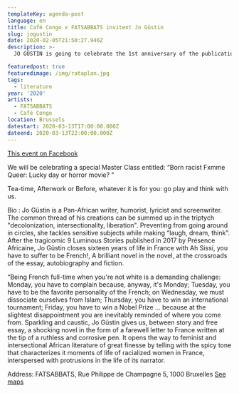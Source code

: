 ```yaml
---
templateKey: agenda-post
language: en
title: Café Congo x FATSABBATS invitent Jo Güstin
slug: jogustin
date: 2020-02-05T21:50:27.946Z
description: >-
  JO GÜSTIN is going to celebrate the 1st anniversary of the publication of his book "Ah Sissi you have to suffer to be French! »(03/14/2019) at FATSABBATS with Cafe Congo, this # Friday March 13th.

featuredpost: true
featuredimage: /img/rataplan.jpg
tags:
  - literature
year: '2020'
artists:
  - FATSABBATS
  - Café Congo
location: Brussels
datestart: 2020-03-13T17:00:00.000Z
dateend: 2020-03-13T22:00:00.000Z
---
```

[This event on Facebook](https://www.facebook.com/events/531132490868477/)


We will be celebrating a special Master Class entitled: “Born racist Fxmme Queer: Lucky day or horror movie? "

Tea-time, Afterwork or Before, whatever it is for you: go play and think with us.

Bio :
Jo Güstin is a Pan-African writer, humorist, lyricist and screenwriter. The common thread of his creations can be summed up in the triptych "decolonization, intersectionality, liberation". Preventing from going around in circles, she tackles sensitive subjects while making “laugh, dream, think”. After the tragicomic 9 Luminous Stories published in 2017 by Présence Africaine, Jo Güstin closes sixteen years of life in France with Ah Sissi, you have to suffer to be French!, A brilliant novel in the novel, at the crossroads of the essay, autobiography and fiction.

“Being French full-time when you're not white is a demanding challenge: Monday, you have to complain because, anyway, it's Monday; Tuesday, you have to be the favorite personality of the French; on Wednesday, we must dissociate ourselves from Islam; Thursday, you have to win an international tournament; Friday, you have to win a Nobel Prize ... because at the slightest disappointment you are inevitably reminded of where you come from. Sparkling and caustic, Jo Güstin gives us, between story and free essay, a shocking novel in the form of a farewell letter to France written at the tip of a ruthless and corrosive pen. It opens the way to feminist and intersectional African literature of great finesse by telling with the spicy tone that characterizes it moments of life of racialized women in France, interspersed with protrusions in the life of its narrator.

Address: FATSABBATS, Rue Philippe de Champagne 5, 1000 Bruxelles [See maps](https://goo.gl/maps/fRmRW6RtoArwWefM7)
